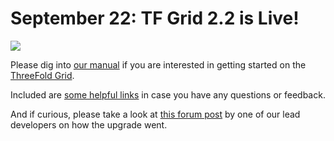 # September 22: TF Grid 2.2 is Live!

![](threefold__tfgrid22live.jpeg  )

Please dig into [our manual](https://manual.threefold.io/) if you are interested in getting started on the [ThreeFold Grid](threefold__threefold_grid).

Included are [some helpful links](https://manual.threefold.io/#/community) in case you have any questions or feedback.

And if curious, please take a look at [this forum post](https://forum.threefold.io/t/tfgrid-2-2-0-release-announce/615/3?u=zaibon) by one of our lead developers on how the upgrade went.